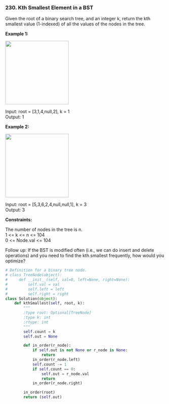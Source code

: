 ### 230. Kth Smallest Element in a BST

Given the root of a binary search tree, and an integer k, return the kth smallest value (1-indexed) of all the values of the nodes in the tree.

**Example 1:**

<img src="https://assets.leetcode.com/uploads/2021/01/28/kthtree1.jpg" width="200">

Input: root = [3,1,4,null,2], k = 1  
Output: 1  

**Example 2:**

<img src="https://assets.leetcode.com/uploads/2021/01/28/kthtree2.jpg" width="200">

Input: root = [5,3,6,2,4,null,null,1], k = 3  
Output: 3  

**Constraints:**

The number of nodes in the tree is n.  
1 <= k <= n <= 104  
0 <= Node.val <= 104  

Follow up: If the BST is modified often (i.e., we can do insert and delete operations) and you need to find the kth smallest frequently, how would you optimize?

```python
# Definition for a binary tree node.
# class TreeNode(object):
#     def __init__(self, val=0, left=None, right=None):
#         self.val = val
#         self.left = left
#         self.right = right
class Solution(object):
    def kthSmallest(self, root, k):
        """
        :type root: Optional[TreeNode]
        :type k: int
        :rtype: int
        """
        self.count = k
        self.out = None

        def in_order(r_node):
            if self.out is not None or r_node is None:
                return
            in_order(r_node.left)
            self.count -= 1
            if self.count == 0:
                self.out = r_node.val
                return
            in_order(r_node.right)

        in_order(root)
        return (self.out)
```